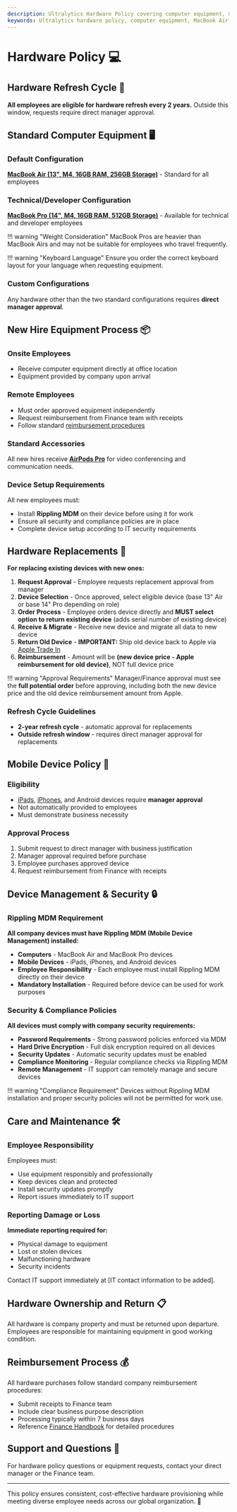 ```yaml
---
description: Ultralytics Hardware Policy covering computer equipment, mobile devices, refresh cycles, and approval processes for all employees.
keywords: Ultralytics hardware policy, computer equipment, MacBook Air, MacBook Pro, hardware refresh, mobile devices, employee equipment
---
```


# Hardware Policy 💻

## Hardware Refresh Cycle 🔄

**All employees are eligible for hardware refresh every 2 years.** Outside this window, requests require direct manager approval.

## Standard Computer Equipment 🖥️

### Default Configuration

**[MacBook Air (13", M4, 16GB RAM, 256GB Storage)](https://www.apple.com/macbook-air/)** - Standard for all employees

### Technical/Developer Configuration

**[MacBook Pro (14", M4, 16GB RAM, 512GB Storage)](https://www.apple.com/macbook-pro/)** - Available for technical and developer employees

!!! warning "Weight Consideration"
MacBook Pros are heavier than MacBook Airs and may not be suitable for employees who travel frequently.

!!! warning "Keyboard Language"
Ensure you order the correct keyboard layout for your language when requesting equipment.

### Custom Configurations

Any hardware other than the two standard configurations requires **direct manager approval**.

## New Hire Equipment Process 📦

### Onsite Employees

- Receive computer equipment directly at office location
- Equipment provided by company upon arrival

### Remote Employees

- Must order approved equipment independently
- Request reimbursement from Finance team with receipts
- Follow standard [reimbursement procedures](../finance/index.md#reimbursements)

### Standard Accessories

All new hires receive **[AirPods Pro](https://www.apple.com/airpods-pro/)** for video conferencing and communication needs.

### Device Setup Requirements

All new employees must:

- Install **Rippling MDM** on their device before using it for work
- Ensure all security and compliance policies are in place
- Complete device setup according to IT security requirements

## Hardware Replacements 🔧

**For replacing existing devices with new ones:**

1. **Request Approval** - Employee requests replacement approval from manager
2. **Device Selection** - Once approved, select eligible device (base 13" Air or base 14" Pro depending on role)
3. **Order Process** - Employee orders device directly and **MUST select option to return existing device** (adds serial number of existing device)
4. **Receive & Migrate** - Receive new device and migrate all data to new device
5. **Return Old Device** - **IMPORTANT:** Ship old device back to Apple via [Apple Trade In](https://www.apple.com/trade-in/)
6. **Reimbursement** - Amount will be **(new device price - Apple reimbursement for old device)**, NOT full device price

!!! warning "Approval Requirements"
Manager/Finance approval must see the **full potential order** before approving, including both the new device price and the old device reimbursement amount from Apple.

### Refresh Cycle Guidelines

- **2-year refresh cycle** - automatic approval for replacements
- **Outside refresh window** - requires direct manager approval for replacements

## Mobile Device Policy 📱

### Eligibility

- [iPads](https://www.apple.com/ipad/), [iPhones](https://www.apple.com/iphone/), and Android devices require **manager approval**
- Not automatically provided to employees
- Must demonstrate business necessity

### Approval Process

1. Submit request to direct manager with business justification
2. Manager approval required before purchase
3. Employee purchases approved device
4. Request reimbursement from Finance with receipts

## Device Management & Security 🔒

### Rippling MDM Requirement

**All company devices must have Rippling MDM (Mobile Device Management) installed:**

- **Computers** - MacBook Air and MacBook Pro devices
- **Mobile Devices** - iPads, iPhones, and Android devices
- **Employee Responsibility** - Each employee must install Rippling MDM directly on their device
- **Mandatory Installation** - Required before device can be used for work purposes

### Security & Compliance Policies

**All devices must comply with company security requirements:**

- **Password Requirements** - Strong password policies enforced via MDM
- **Hard Drive Encryption** - Full disk encryption required on all devices
- **Security Updates** - Automatic security updates must be enabled
- **Compliance Monitoring** - Regular compliance checks via Rippling MDM
- **Remote Management** - IT support can remotely manage and secure devices

!!! warning "Compliance Requirement"
Devices without Rippling MDM installation and proper security policies will not be permitted for work use.

## Care and Maintenance 🛠️

### Employee Responsibility

Employees must:

- Use equipment responsibly and professionally
- Keep devices clean and protected
- Install security updates promptly
- Report issues immediately to IT support

### Reporting Damage or Loss

**Immediate reporting required for:**

- Physical damage to equipment
- Lost or stolen devices
- Malfunctioning hardware
- Security incidents

Contact IT support immediately at [IT contact information to be added].

## Hardware Ownership and Return 📋

All hardware is company property and must be returned upon departure. Employees are responsible for maintaining equipment in good working condition.

## Reimbursement Process 💰

All hardware purchases follow standard company reimbursement procedures:

- Submit receipts to Finance team
- Include clear business purpose description
- Processing typically within 7 business days
- Reference [Finance Handbook](../finance/index.md) for detailed procedures

## Support and Questions 🤝

For hardware policy questions or equipment requests, contact your direct manager or the Finance team.

---

This policy ensures consistent, cost-effective hardware provisioning while meeting diverse employee needs across our global organization. 🚀
